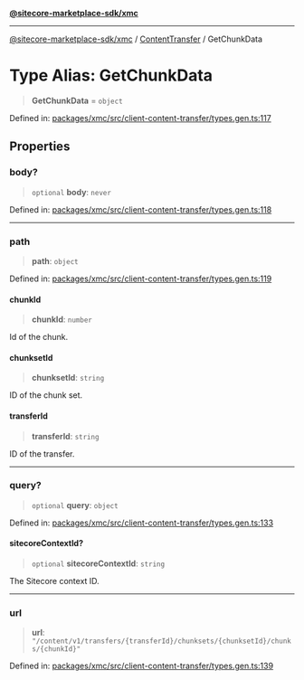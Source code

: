 [**@sitecore-marketplace-sdk/xmc**](../../../../README.md)

***

[@sitecore-marketplace-sdk/xmc](../../../../README.md) / [ContentTransfer](../README.md) / GetChunkData

# Type Alias: GetChunkData

> **GetChunkData** = `object`

Defined in: [packages/xmc/src/client-content-transfer/types.gen.ts:117](https://github.com/Sitecore/marketplace-sdk/blob/main/packages/xmc/src/client-content-transfer/types.gen.ts#L117)

## Properties

### body?

> `optional` **body**: `never`

Defined in: [packages/xmc/src/client-content-transfer/types.gen.ts:118](https://github.com/Sitecore/marketplace-sdk/blob/main/packages/xmc/src/client-content-transfer/types.gen.ts#L118)

***

### path

> **path**: `object`

Defined in: [packages/xmc/src/client-content-transfer/types.gen.ts:119](https://github.com/Sitecore/marketplace-sdk/blob/main/packages/xmc/src/client-content-transfer/types.gen.ts#L119)

#### chunkId

> **chunkId**: `number`

Id of the chunk.

#### chunksetId

> **chunksetId**: `string`

ID of the chunk set.

#### transferId

> **transferId**: `string`

ID of the transfer.

***

### query?

> `optional` **query**: `object`

Defined in: [packages/xmc/src/client-content-transfer/types.gen.ts:133](https://github.com/Sitecore/marketplace-sdk/blob/main/packages/xmc/src/client-content-transfer/types.gen.ts#L133)

#### sitecoreContextId?

> `optional` **sitecoreContextId**: `string`

The Sitecore context ID.

***

### url

> **url**: `"/content/v1/transfers/{transferId}/chunksets/{chunksetId}/chunks/{chunkId}"`

Defined in: [packages/xmc/src/client-content-transfer/types.gen.ts:139](https://github.com/Sitecore/marketplace-sdk/blob/main/packages/xmc/src/client-content-transfer/types.gen.ts#L139)
